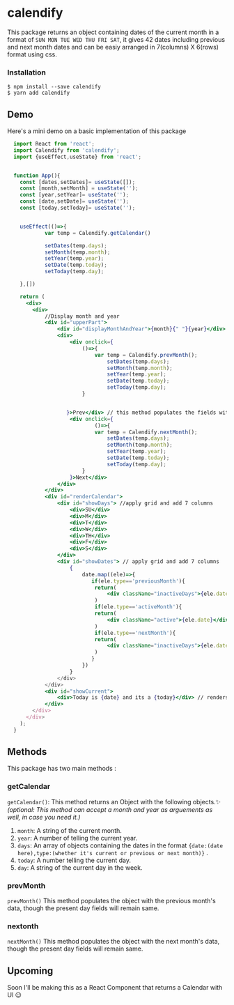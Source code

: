 # calendify
This package returns an object containing dates of the current month in a format of `SUN MON TUE WED THU FRI SAT`, it gives 42 dates including previous and next month dates and can be easiy arranged in 7(columns) X 6(rows) format using css.


### Installation

```
$ npm install --save calendify
$ yarn add calendify
```


## Demo 
Here's a mini demo on a basic implementation of this package
```jsx
  import React from 'react';
  import Calendify from 'calendify';
  import {useEffect,useState} from 'react';


  function App(){
    const [dates,setDates]= useState([]);
    const [month,setMonth] = useState('');
    const [year,setYear]= useState('');
    const [date,setDate]= useState('');
    const [today,setToday]= useState('');


    useEffect(()=>{
            var temp = Calendify.getCalendar()

            setDates(temp.days);
            setMonth(temp.month);
            setYear(temp.year);
            setDate(temp.today);
            setToday(temp.day);

    },[])

    return (
      <div>
        <div>
            //Display month and year 
            <div id="upperPart">
                <div id="displayMonthAndYear">{month}{" "}{year}</div> // renders current month and current year
                <div>
                    <div onclick={
                        ()=>{
                            var temp = Calendify.prevMonth();
                                setDates(temp.days);
                                setMonth(temp.month);
                                setYear(temp.year);
                                setDate(temp.today);
                                setToday(temp.day);
                        }


                   }>Prev</div> // this method populates the fields with next month details
                    <div onclick={
                            ()=>{
                            var temp = Calendify.nextMonth();
                                setDates(temp.days);
                                setMonth(temp.month);
                                setYear(temp.year);
                                setDate(temp.today);
                                setToday(temp.day);
                        }
                    }>Next</div>
                </div>
            </div>
            <div id="renderCalendar">
                <div id="showDays"> //apply grid and add 7 columns
                    <div>SU</div>
                    <div>M</div>
                    <div>T</div>
                    <div>W</div>
                    <div>TH</div>
                    <div>F</div>
                    <div>S</div>
                </div>
                <div id="showDates"> // apply grid and add 7 columns
                    {
                        date.map((ele)=>{
                           if(ele.type=='previousMonth'){
                            return(
                                <div className="inactiveDays">{ele.date}</div>//previous month dates
                            )
                            if(ele.type=='activeMonth'){
                            return(
                                <div className="active">{ele.date}</div>//current month dates
                            )
                            if(ele.type=='nextMonth'){
                            return(
                                <div className="inactiveDays">{ele.date}</div>//next month dates
                            )
                           }
                        })
                    }
                </div>
            </div>
            <div id="showCurrent">
                <div>Today is {date} and its a {today}</div> // renders current date and day today 
            </div>
        </div>
      </div>
    );
  }
```
## Methods

This package has two main methods :

### getCalendar
``getCalendar()``:
This method returns an Object with the following objects.✨
*(optional: This method can accept a month and year as arguements as well, in case you need it.)*
1. `month`: A string of the current month.
2. `year`: A number of telling the current year.
3. `days`: An array of objects containing the dates in the format `{date:(date here),type:(whether it's current or previous or next month)}` .
4. `today`: A number telling the current day.
5. `day`: A string of the current day in the week.



### prevMonth
``prevMonth()``
This method populates the object with the previous month's data, though the present day fields will remain same.

### nextonth
``nextMonth()``
This method populates the object with the next month's data, though the present day fields will remain same.


## Upcoming
Soon I'll be making this as a React Component that returns a Calendar with UI 😉





